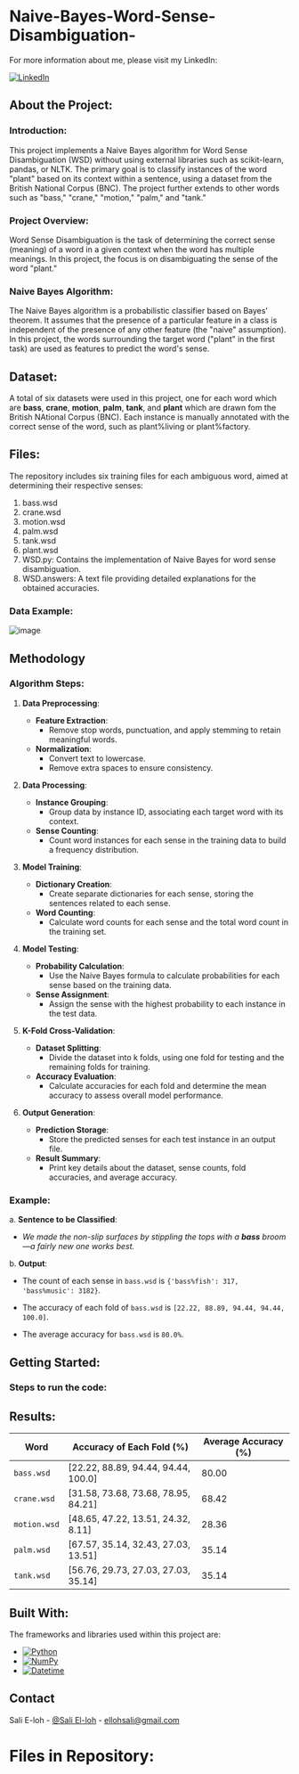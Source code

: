 # Naive-Bayes-Word-Sense-Disambiguation-

For more information about me, please visit my LinkedIn:

[![LinkedIn][LinkedIn.js]][LinkedIn-url]

<!-- ABOUT THE PROJECT -->

## About the Project:

### Introduction:

This project implements a Naive Bayes algorithm for Word Sense Disambiguation (WSD) without using external libraries such as scikit-learn, pandas, or NLTK. The primary goal is to classify instances of the word "plant" based on its context within a sentence, using a dataset from the British National Corpus (BNC). The project further extends to other words such as "bass," "crane," "motion," "palm," and "tank."

### Project Overview:

Word Sense Disambiguation is the task of determining the correct sense (meaning) of a word in a given context when the word has multiple meanings. In this project, the focus is on disambiguating the sense of the word "plant."

### Naive Bayes Algorithm:

The Naive Bayes algorithm is a probabilistic classifier based on Bayes' theorem. It assumes that the presence of a particular feature in a class is independent of the presence of any other feature (the "naive" assumption). In this project, the words surrounding the target word ("plant" in the first task) are used as features to predict the word's sense.


<!-- Dataset -->

##  Dataset:

A total of six datasets were used in this project, one for each word which are **bass**, **crane**, **motion**, **palm**, **tank**, and **plant** which are drawn fom the British NAtional Corpus (BNC). Each instance is manually annotated with the correct sense of the word, such as plant%living or plant%factory. 

## Files:

The repository includes six training files for each ambiguous word, aimed at determining their respective senses:
1. bass.wsd
2. crane.wsd
3. motion.wsd
4. palm.wsd
5. tank.wsd
6. plant.wsd
7. WSD.py: Contains the implementation of Naive Bayes for word sense disambiguation.
8. WSD.answers: A text file providing detailed explanations for the obtained accuracies.



### Data Example:

![image](https://github.com/user-attachments/assets/c1f9ac7e-8d7e-415f-b826-f5c0bee20d79)

<!-- METHODOLOGY -->

## Methodology

### Algorithm Steps:

1. **Data Preprocessing**:
   - **Feature Extraction**: 
     - Remove stop words, punctuation, and apply stemming to retain meaningful words.
   - **Normalization**: 
     - Convert text to lowercase.
     - Remove extra spaces to ensure consistency.

2. **Data Processing**:
   - **Instance Grouping**: 
     - Group data by instance ID, associating each target word with its context.
   - **Sense Counting**: 
     - Count word instances for each sense in the training data to build a frequency distribution.

3. **Model Training**:
   - **Dictionary Creation**: 
     - Create separate dictionaries for each sense, storing the sentences related to each sense.
   - **Word Counting**: 
     - Calculate word counts for each sense and the total word count in the training set.

4. **Model Testing**:
   - **Probability Calculation**: 
     - Use the Naive Bayes formula to calculate probabilities for each sense based on the training data.
   - **Sense Assignment**: 
     - Assign the sense with the highest probability to each instance in the test data.

5. **K-Fold Cross-Validation**:
   - **Dataset Splitting**: 
     - Divide the dataset into k folds, using one fold for testing and the remaining folds for training.
   - **Accuracy Evaluation**: 
     - Calculate accuracies for each fold and determine the mean accuracy to assess overall model performance.

6. **Output Generation**:
   - **Prediction Storage**: 
     - Store the predicted senses for each test instance in an output file.
   - **Result Summary**: 
     - Print key details about the dataset, sense counts, fold accuracies, and average accuracy.

### Example:

a. **Sentence to be Classified**:  
* *We made the non-slip surfaces by stippling the tops with a **bass** broom—a fairly new one works best.*

b. **Output**:  
* The count of each sense in `bass.wsd` is `{'bass%fish': 317, 'bass%music': 3182}`.
* The accuracy of each fold of `bass.wsd` is `[22.22, 88.89, 94.44, 94.44, 100.0]`.
* The average accuracy for `bass.wsd` is `80.0%`.
   

  <!-- GETTING STARTED -->
  
## Getting Started:

### Steps to run the code:


<!-- Results -->

## Results:

| **Word**  | **Accuracy of Each Fold (%)**                                                                                                                                       | **Average Accuracy (%)** |
|-----------|--------------------------------------------------------------------------------------------------------------------------------------------------------------------|--------------------------|
| `bass.wsd`  | [22.22, 88.89, 94.44, 94.44, 100.0]                                                                                                                                | 80.00                    |
| `crane.wsd` | [31.58, 73.68, 73.68, 78.95, 84.21]                                                                                                                                | 68.42                    |
| `motion.wsd`| [48.65, 47.22, 13.51, 24.32, 8.11]                                                                                                                                 | 28.36                    |
| `palm.wsd`  | [67.57, 35.14, 32.43, 27.03, 13.51]                                                                                                                                | 35.14                    |
| `tank.wsd`  | [56.76, 29.73, 27.03, 27.03, 35.14]                                                                                                                                | 35.14                    |

<!-- Built With -->

## Built With:

The frameworks and libraries used within this project are:

* [![Python][Python.js]][Python-url]
* [![NumPy][NumPy.js]][NumPy-url]
* [![Datetime][Datetime.js]][Datetime-url]


<!-- CONTACT -->

## Contact

Sali E-loh - [@Sali El-loh](https://www.linkedin.com/in/salielloh12/) - ellohsali@gmail.com


<!-- MARKDOWN LINKS & IMAGES -->
<!-- https://www.markdownguide.org/basic-syntax/#reference-style-links -->
[LinkedIn.js]: https://img.shields.io/badge/LinkedIn-0077B5?style=for-the-badge&logo=linkedin&logoColor=white
[LinkedIn-url]: https://www.linkedin.com/in/salielloh12/

[Python.js]: https://img.shields.io/badge/Python-3776AB?style=for-the-badge&logo=python&logoColor=white
[Python-url]: https://www.python.org/

[NumPy.js]: https://img.shields.io/badge/NumPy-013243?style=for-the-badge&logo=numpy&logoColor=white
[NumPy-url]: https://numpy.org/

[Datetime.js]: https://img.shields.io/badge/Datetime-44a833?style=for-the-badge
[Datetime-url]: https://docs.python.org/3/library/datetime.html


#  Files in Repository:

